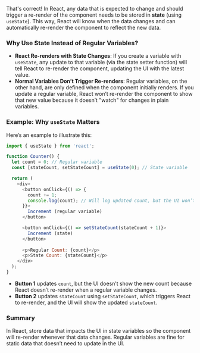 That's correct! In React, any data that is expected to change and should trigger a re-render of the component needs to be stored in **state** (using `useState`). This way, React will know when the data changes and can automatically re-render the component to reflect the new data.

### Why Use State Instead of Regular Variables?

- **React Re-renders with State Changes**: If you create a variable with `useState`, any update to that variable (via the state setter function) will tell React to re-render the component, updating the UI with the latest value.
- **Normal Variables Don’t Trigger Re-renders**: Regular variables, on the other hand, are only defined when the component initially renders. If you update a regular variable, React won’t re-render the component to show that new value because it doesn’t "watch" for changes in plain variables.

### Example: Why `useState` Matters

Here’s an example to illustrate this:

```javascript
import { useState } from 'react';

function Counter() {
  let count = 0; // Regular variable
  const [stateCount, setStateCount] = useState(0); // State variable

  return (
    <div>
      <button onClick={() => {
        count += 1; 
        console.log(count); // Will log updated count, but the UI won’t show it
      }}>
        Increment (regular variable)
      </button>

      <button onClick={() => setStateCount(stateCount + 1)}>
        Increment (state)
      </button>
      
      <p>Regular Count: {count}</p>
      <p>State Count: {stateCount}</p>
    </div>
  );
}
```

- **Button 1** updates `count`, but the UI doesn’t show the new count because React doesn’t re-render when a regular variable changes.
- **Button 2** updates `stateCount` using `setStateCount`, which triggers React to re-render, and the UI will show the updated `stateCount`.

### Summary
In React, store data that impacts the UI in state variables so the component will re-render whenever that data changes. Regular variables are fine for static data that doesn’t need to update in the UI.